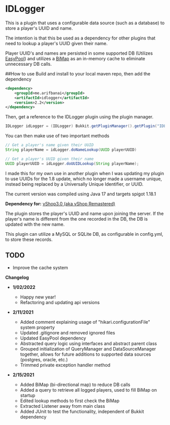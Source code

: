 # IDLogger

This is a plugin that uses a configurable data source (such as a database) to store a player's UUID and name.

The intention is that this be used as a dependency for other plugins that need to lookup a player's UUID given their name. 

Player UUID's and names are persisted in some supported DB (Utilizes [EasyPool](https://github.com/arif-banai/EasyPool)) and utilizes a [BiMap](https://guava.dev/releases/19.0/api/docs/com/google/common/collect/BiMap.html) as an in-memory cache to eliminate unnecessary DB calls.

##How to use
Build and install to your local maven repo, then add the dependency
```xml
<dependency>
    <groupId>me.arifbanai</groupId>
    <artifactId>idlogger</artifactId>
    <version>2.2</version>
</dependency>
```

Then, get a reference to the IDLogger plugin using the plugin manager.

```java
IDLogger idLogger = (IDLogger) Bukkit.getPluginManager().getPlugin("IDLogger");
```

You can then make use of two important methods
```java
// Get a player's name given their UUID
String playerName = idLogger.doNameLookup(UUID playerUUID)

// Get a player's UUID given their name
UUID playerUUID = idLogger.doUUIDLookup(String playerName);
```

I made this for my own use in another plugin when I was updating my plugin to use UUIDs for the 1.8 update, which no longer made a username unique, instead being replaced by a Universally Unique Identifier, or UUID.

The current version was compiled using Java 17 and targets spigot 1.18.1

**Dependency for:** [vShop3.0 (aka vShop Remastered)](https://github.com/arif-banai/vShop3.0)

The plugin stores the player's UUID and name upon joining the server. 
If the player's name is different from the one recorded in the DB, the DB is updated with the new name.

This plugin can utilize a MySQL or SQLite DB, as configurable in config.yml, to store these records.

## TODO
* Improve the cache system

**Changelog**

- **1/02/2022**
  - Happy new year!
  - Refactoring and updating api versions

- **2/11/2021**
  - Added comment explaining usage of "hikari.configurationFile" system property
  - Updated .gitignore and removed ignored files
  - Updated EasyPool dependency
  - Abstracted query logic using interfaces and abstract parent class
  - Grouped initialization of QueryManager and DataSourceManager together, allows for 
    future additions to supported data sources (postgres, oracle, etc.)
  - Trimmed private exception handler method
- **2/15/2021**
  - Added BiMap (bi-directional map) to reduce DB calls
  - Added a query to retrieve all logged players, used to fill BiMap on startup
  - Edited lookup methods to first check the BiMap
  - Extracted Listener away from main class
  - Added JUnit to test the functionality, independent of Bukkit dependency
  
  